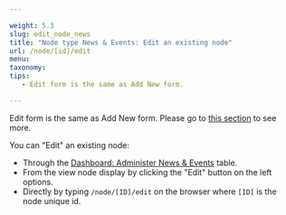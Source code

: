 ```yaml
---

weight: 5.3
slug: edit_node_news
title: "Node type News & Events: Edit an existing node"
url: /node/[id]/edit
menu: 
taxonomy: 
tips:
   - Edit form is the same as Add New form.

---
```


Edit form is the same as Add New form. Please go to [this section](/#slug-add_node_news) to see more.

You can "Edit" an existing node:

- Through the [Dashboard: Administer News & Events](/#slug-node_news_dashboard) table.
- From the view node display by clicking the "Edit" button on the left options.
- Directly by typing `/node/[ID]/edit` on the browser where `[ID]` is the node unique id.
